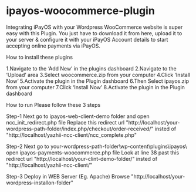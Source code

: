 # ipayos-woocommerce-plugin
Integrating iPayOS with your Wordpress WooCommerce website is super easy with this Plugin. You just have to download it from here, upload it to your server &amp; configure it with your iPayOS Account details to start accepting online payments via iPayOS.

How to install these plugins

1.Navigate to the ‘Add New’ in the plugins dashboard
2.Navigate to the ‘Upload’ area
3.Select woocommerce.zip from your computer
4.Click ‘Install Now’
5.Activate the plugin in the Plugin dashboard
6.Then Select ipayos.zip from your computer
7.Click ‘Install Now’
8.Activate the plugin in the Plugin dashboard

How to run
Please follow these 3 steps

Step-1
Next go to ipayos-web-client-demo folder and open ncc_init_redirect.php file
Replace this redirect url "http://localhost/your-wordpress-path-folder/index.php/checkout/order-received/" insted of "http://localhost/yazhii-ncc-client/ncc_complete.php"

Step-2
Next go to your-wordpress-path-folder\wp-content\plugins\ipayos\ open ipayos-payments-woocommerce.php file 
Look at line 38 past this redirect url "http://localhost/your-clint-demo-folder/"  insted of "http://localhost/yazhii-ncc-client/"

Step-3
Deploy in WEB Server (Eg. Apache)
Browse "http://localhost/your-wordpress-installon-folder"